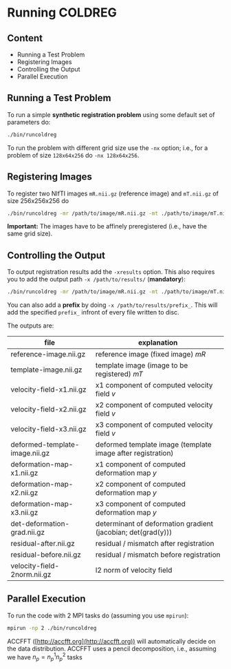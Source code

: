 # Running COLDREG




## Content

* Running a Test Problem
* Registering Images
* Controlling the Output
* Parallel Execution




## Running a Test Problem

To run a simple **synthetic registration problem** using some default set of parameters do:

```bash
./bin/runcoldreg
```

To run the problem with different grid size use the `-nx` option; i.e., for a problem of size `128x64x256` do `-nx 128x64x256`.




## Registering Images

To register two NIfTI images `mR.nii.gz` (reference image) and `mT.nii.gz` of size 256x256x256 do 

```bash
./bin/runcoldreg -mr /path/to/image/mR.nii.gz -mt ./path/to/image/mT.nii.gz
```

**Important:** The images have to be affinely preregistered (i.e., have the same grid size).




## Controlling the Output

To output registration results add the `-xresults` option. This also requires you to add the output path `-x /path/to/results/` (**mandatory**):

```bash
./bin/runcoldreg -mr /path/to/image/mR.nii.gz -mt ./path/to/image/mT.nii.gz -nx 256x256x256 -xresults -x /path/to/results/
```

You can also add a **prefix** by doing `-x /path/to/results/prefix_`. This will add the specified `prefix_` infront of every file written to disc.

The outputs are:

file                            | explanation
--------------------------------|--------------------------------------------
reference-image.nii.gz          | reference image (fixed image) *mR*
template-image.nii.gz           | template image (image to be registered) *mT*
velocity-field-x1.nii.gz        | x1 component of computed velocity field *v*
velocity-field-x2.nii.gz        | x2 component of computed velocity field *v*
velocity-field-x3.nii.gz        | x3 component of computed velocity field *v*
deformed-template-image.nii.gz  | deformed template image (template image after registration)
deformation-map-x1.nii.gz       | x1 component of computed deformation map *y*
deformation-map-x2.nii.gz       | x2 component of computed deformation map *y*
deformation-map-x3.nii.gz       | x3 component of computed deformation map *y*
det-deformation-grad.nii.gz     | determinant of deformation gradient (jacobian; det(grad(y)))
residual-after.nii.gz           | residual / mismatch after registration
residual-before.nii.gz          | residual / mismatch before registration
velocity-field-2norm.nii.gz     | l2 norm of velocity field




## Parallel Execution

To run the code with 2 MPI tasks do (assuming you use `mpirun`):

```bash
mpirun -np 2 ./bin/runcoldreg
```

ACCFFT ([http://accfft.org](http://accfft.org)) will automatically decide on the data distribution. ACCFFT uses a pencil decomposition, i.e., assuming we have $n_p = n^1_p n^2_p$ tasks
